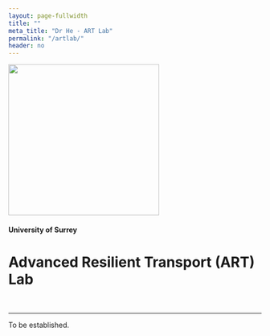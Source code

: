 ```yaml
---
layout: page-fullwidth
title: ""
meta_title: "Dr He - ART Lab"
permalink: "/artlab/"
header: no
---
```


<img src="{{ site.urlimg }}surrey_art_lab_600x190.png" alt="" width="300">

<h4>University of Surrey</h4>

<h1>Advanced Resilient Transport (ART) Lab</h1> <br>

----

To be established.